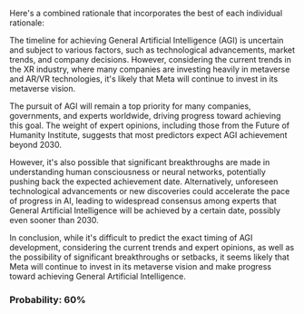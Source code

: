Here's a combined rationale that incorporates the best of each individual rationale:

The timeline for achieving General Artificial Intelligence (AGI) is uncertain and subject to various factors, such as technological advancements, market trends, and company decisions. However, considering the current trends in the XR industry, where many companies are investing heavily in metaverse and AR/VR technologies, it's likely that Meta will continue to invest in its metaverse vision.

The pursuit of AGI will remain a top priority for many companies, governments, and experts worldwide, driving progress toward achieving this goal. The weight of expert opinions, including those from the Future of Humanity Institute, suggests that most predictors expect AGI achievement beyond 2030.

However, it's also possible that significant breakthroughs are made in understanding human consciousness or neural networks, potentially pushing back the expected achievement date. Alternatively, unforeseen technological advancements or new discoveries could accelerate the pace of progress in AI, leading to widespread consensus among experts that General Artificial Intelligence will be achieved by a certain date, possibly even sooner than 2030.

In conclusion, while it's difficult to predict the exact timing of AGI development, considering the current trends and expert opinions, as well as the possibility of significant breakthroughs or setbacks, it seems likely that Meta will continue to invest in its metaverse vision and make progress toward achieving General Artificial Intelligence.

### Probability: 60%
